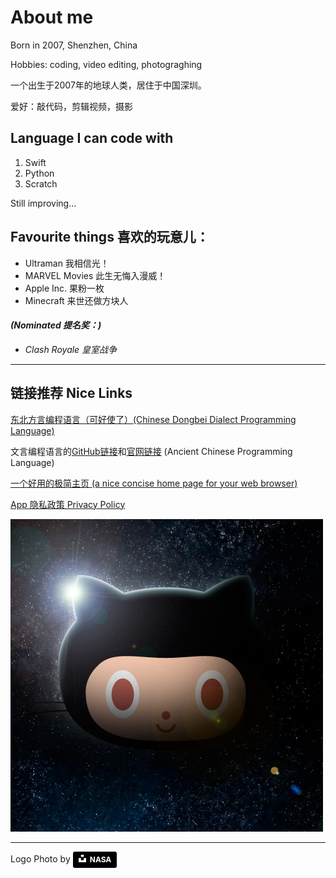 <meta name="生日便签" content="app-id=1488441985">

# About me

Born in 2007, Shenzhen, China

Hobbies: coding, video editing, photograghing

一个出生于2007年的地球人类，居住于中国深圳。

爱好：敲代码，剪辑视频，摄影

## Language I can code with

1. Swift
1. Python
1. Scratch

Still improving...

## Favourite things 喜欢的玩意儿：
+ Ultraman 我相信光！
+ MARVEL Movies 此生无悔入漫威！
+ Apple Inc. 果粉一枚
+ Minecraft 来世还做方块人

#### *(Nominated 提名奖：)*
+ *Clash Royale 皇室战争*

***

## 链接推荐 Nice Links

[东北方言编程语言（可好使了）(Chinese Dongbei Dialect Programming Language)](https://github.com/zhanyong-wan/dongbei)

文言编程语言的[GitHub链接](https://github.com/wenyan-lang/wenyan)和[官网链接](https://wy-lang.org)
(Ancient Chinese Programming Language)

[一个好用的极简主页 (a nice concise home page for your web browser)](https://www.jianfast.com)

[App 隐私政策 Privacy Policy](/privacy)

![icon](assets/astroctocat.jpg "octocat, the mascot of github on a space background")

***
Logo Photo by  <a style="background-color:black;color:white;text-decoration:none;padding:4px 6px;font-family:-apple-system, BlinkMacSystemFont, &quot;San Francisco&quot;, &quot;Helvetica Neue&quot;, Helvetica, Ubuntu, Roboto, Noto, &quot;Segoe UI&quot;, Arial, sans-serif;font-size:12px;font-weight:bold;line-height:1.2;display:inline-block;border-radius:3px" href="https://unsplash.com/@nasa?utm_medium=referral&amp;utm_campaign=photographer-credit&amp;utm_content=creditBadge" target="_blank" rel="noopener noreferrer" title="Download free do whatever you want high-resolution photos from NASA"><span style="display:inline-block;padding:2px 3px"><svg xmlns="https://www.w3.org/2000/svg" style="height:12px;width:auto;position:relative;vertical-align:middle;top:-2px;fill:white" viewBox="0 0 32 32"><title>unsplash-logo</title><path d="M10 9V0h12v9H10zm12 5h10v18H0V14h10v9h12v-9z"></path></svg></span><span style="display:inline-block;padding:2px 3px">NASA</span></a>
